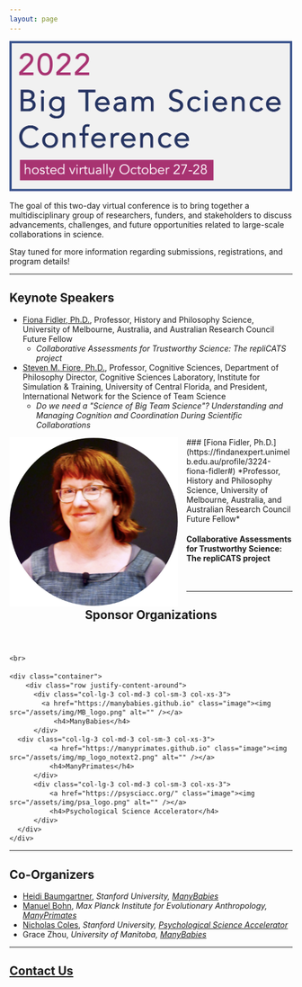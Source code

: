 ```yaml
---
layout: page
---
```



<img src="/assets/img/BTSCon2022_logo.png" alt="" />

The goal of this two-day virtual conference is to bring together a multidisciplinary group of researchers, funders, and stakeholders to discuss advancements, challenges, and future opportunities related to large-scale collaborations in science.

Stay tuned for more information regarding submissions, registrations, and program details!

***
<!--## [Speakers]({{site.baseurl}}/people/) 
-->
## Keynote Speakers
* [Fiona Fidler, Ph.D.](https://findanexpert.unimelb.edu.au/profile/3224-fiona-fidler#), Professor, History and Philosophy Science, University of Melbourne, Australia, and Australian Research Council Future Fellow  
  * *Collaborative Assessments for Trustworthy Science: The repliCATS project*
* [Steven M. Fiore, Ph.D.](https://csl.ist.ucf.edu/People), Professor, Cognitive Sciences, Department of Philosophy Director, Cognitive Sciences Laboratory, Institute for Simulation & Training, University of Central Florida, and President, International Network for the Science of Team Science 
  * *Do we need a "Science of Big Team Science"?  Understanding and Managing Cognition and Coordination During Scientific Collaborations*

<img src="/assets/img/FidlerHeadshot.png" alt="Fiona Fidler, Ph.D." width="300" height="300" style="float: left; margin-right: 15px;">
### [Fiona Fidler, Ph.D.](https://findanexpert.unimelb.edu.au/profile/3224-fiona-fidler#)
*Professor, History and Philosophy Science, University of Melbourne, Australia, and Australian Research Council Future Fellow*

#### Collaborative Assessments for Trustworthy Science: The repliCATS project

<br>

<!--
***
## [Program]({{site.baseurl}}/schedule/) 
-->

***
<section>
	<header class="major">
		<h2>Sponsor Organizations</h2>
	</header>
	
	<br>
	
	<div class="container">
		<div class="row justify-content-around">
		  <div class="col-lg-3 col-md-3 col-sm-3 col-xs-3">
		    <a href="https://manybabies.github.io" class="image"><img src="/assets/img/MB_logo.png" alt="" /></a>
			   <h4>ManyBabies</h4>
		  </div>
      <div class="col-lg-3 col-md-3 col-sm-3 col-xs-3">
			  <a href="https://manyprimates.github.io" class="image"><img src="/assets/img/mp_logo_notext2.png" alt="" /></a>
			  <h4>ManyPrimates</h4>
		  </div>
		  <div class="col-lg-3 col-md-3 col-sm-3 col-xs-3">
			  <a href="https://psysciacc.org/" class="image"><img src="/assets/img/psa_logo.png" alt="" /></a>
			  <h4>Psychological Science Accelerator</h4>
		  </div>
	  </div>
	</div>
</section>

***
## Co-Organizers
* [Heidi Baumgartner](https://profiles.stanford.edu/heidi-baumgartner), *Stanford University, [ManyBabies](https://manybabies.github.io)*
* [Manuel Bohn](https://manuelbohn.github.io), *Max Planck Institute for Evolutionary Anthropology, [ManyPrimates](https://manyprimates.github.io)*
* [Nicholas Coles](https://hai.stanford.edu/people/nicholas-coles), *Stanford University, [Psychological Science Accelerator](https://psysciacc.org)*
* Grace Zhou, *University of Manitoba, [ManyBabies](https://manybabies.github.io)*

***
## [Contact Us](mailto:bigteamscienceconference@gmail.com)





